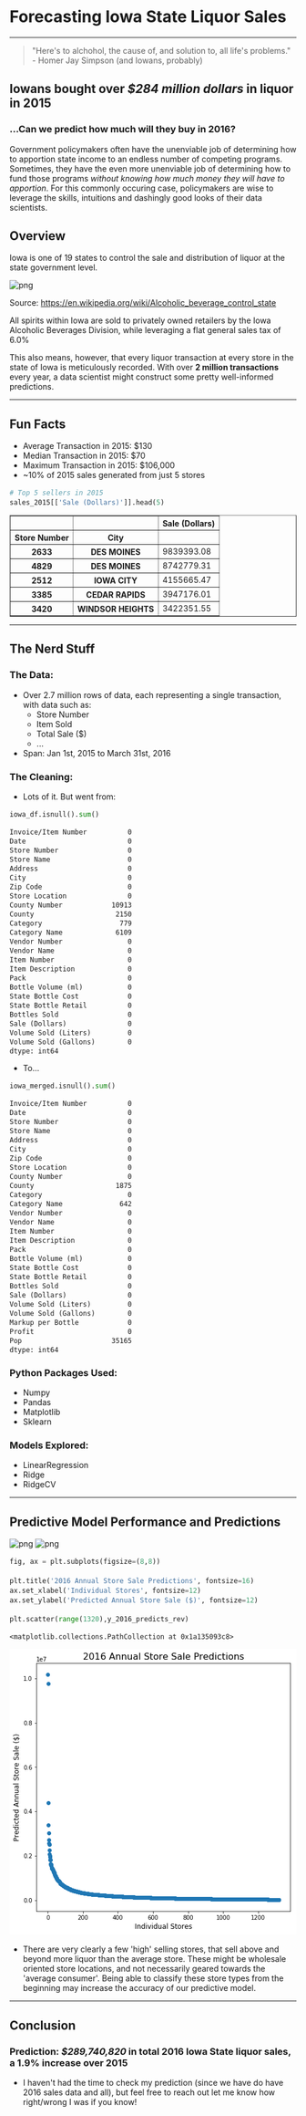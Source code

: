 
# Forecasting Iowa State Liquor Sales

---

> "Here's to alchohol, the cause of, and solution to, all life's problems." - Homer Jay Simpson (and Iowans, probably)

## Iowans bought over *\$284 million dollars* in liquor in 2015
### ...Can we predict how much will they buy in 2016?

Government policymakers often have the unenviable job of determining how to apportion state income to an endless number of competing programs. Sometimes, they have the even more unenviable job of determining how to fund those programs *without knowing how much money they will have to apportion*. For this commonly occuring case, policymakers are wise to leverage the skills, intuitions and dashingly good looks of their data scientists.


## Overview

Iowa is one of 19 states to control the sale and distribution of liquor at the state government level. 

![png]('../images/iowa_liquor_blog_files/Abc_1.png')

Source: https://en.wikipedia.org/wiki/Alcoholic_beverage_control_state

All spirits within Iowa are sold to privately owned retailers by the Iowa Alcoholic Beverages Division, while leveraging a flat general sales tax of 6.0% 

This also means, however, that every liquor transaction at every store in the state of Iowa is meticulously recorded. With over **2 million transactions** every year, a data scientist might construct some pretty well-informed predictions.

---

## Fun Facts

- Average Transaction in 2015:  \$130
- Median Transaction in 2015:   \$70
- Maximum Transaction in 2015:  \$106,000
- ~10% of 2015 sales generated from just 5 stores


```python
# Top 5 sellers in 2015
sales_2015[['Sale (Dollars)']].head(5)
```




<div>
<style>
    .dataframe thead tr:only-child th {
        text-align: right;
    }

    .dataframe thead th {
        text-align: left;
    }

    .dataframe tbody tr th {
        vertical-align: top;
    }
</style>
<table border="1" class="dataframe">
  <thead>
    <tr style="text-align: right;">
      <th></th>
      <th></th>
      <th>Sale (Dollars)</th>
    </tr>
    <tr>
      <th>Store Number</th>
      <th>City</th>
      <th></th>
    </tr>
  </thead>
  <tbody>
    <tr>
      <th>2633</th>
      <th>DES MOINES</th>
      <td>9839393.08</td>
    </tr>
    <tr>
      <th>4829</th>
      <th>DES MOINES</th>
      <td>8742779.31</td>
    </tr>
    <tr>
      <th>2512</th>
      <th>IOWA CITY</th>
      <td>4155665.47</td>
    </tr>
    <tr>
      <th>3385</th>
      <th>CEDAR RAPIDS</th>
      <td>3947176.01</td>
    </tr>
    <tr>
      <th>3420</th>
      <th>WINDSOR HEIGHTS</th>
      <td>3422351.55</td>
    </tr>
  </tbody>
</table>
</div>



---

## The Nerd Stuff

### The Data:

- Over 2.7 million rows of data, each representing a single transaction, with data such as:
    - Store Number
    - Item Sold
    - Total Sale (\$)
    - ...
- Span: Jan 1st, 2015 to March 31st, 2016

### The Cleaning:

- Lots of it. But went from:


```python
iowa_df.isnull().sum()
```




    Invoice/Item Number          0
    Date                         0
    Store Number                 0
    Store Name                   0
    Address                      0
    City                         0
    Zip Code                     0
    Store Location               0
    County Number            10913
    County                    2150
    Category                   779
    Category Name             6109
    Vendor Number                0
    Vendor Name                  0
    Item Number                  0
    Item Description             0
    Pack                         0
    Bottle Volume (ml)           0
    State Bottle Cost            0
    State Bottle Retail          0
    Bottles Sold                 0
    Sale (Dollars)               0
    Volume Sold (Liters)         0
    Volume Sold (Gallons)        0
    dtype: int64



- To...


```python
iowa_merged.isnull().sum()
```




    Invoice/Item Number          0
    Date                         0
    Store Number                 0
    Store Name                   0
    Address                      0
    City                         0
    Zip Code                     0
    Store Location               0
    County Number                0
    County                    1875
    Category                     0
    Category Name              642
    Vendor Number                0
    Vendor Name                  0
    Item Number                  0
    Item Description             0
    Pack                         0
    Bottle Volume (ml)           0
    State Bottle Cost            0
    State Bottle Retail          0
    Bottles Sold                 0
    Sale (Dollars)               0
    Volume Sold (Liters)         0
    Volume Sold (Gallons)        0
    Markup per Bottle            0
    Profit                       0
    Pop                      35165
    dtype: int64



### Python Packages Used:
- Numpy
- Pandas
- Matplotlib
- Sklearn

### Models Explored:
- LinearRegression
- Ridge
- RidgeCV
---

## Predictive Model Performance and Predictions

![png]('../images/iowa_liquor_blog_files/model1')
![png]('../images/iowa_liquor_blog_files/model2')


```python
fig, ax = plt.subplots(figsize=(8,8))

plt.title('2016 Annual Store Sale Predictions', fontsize=16)
ax.set_xlabel('Individual Stores', fontsize=12)
ax.set_ylabel('Predicted Annual Store Sale ($)', fontsize=12)

plt.scatter(range(1320),y_2016_predicts_rev)
```




    <matplotlib.collections.PathCollection at 0x1a135093c8>




![png](../images/iowa_liquor_blog_files/iowa_liquor_blog_9_1.png)


   * There are very clearly a few 'high' selling stores, that sell above and beyond more liquor than the average store. These might be wholesale oriented store locations, and not necessarily geared towards the 'average consumer'. Being able to classify these store types from the beginning may increase the accuracy of our predictive model.
   
---

## Conclusion
### Prediction: *\$289,740,820* in total 2016 Iowa State liquor sales, a 1.9% increase over 2015


- I haven't had the time to check my prediction (since we have do have 2016 sales data and all), but feel free to reach out let me know how right/wrong I was if you know!
